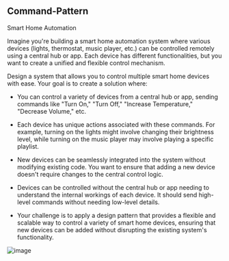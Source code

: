 ## Command-Pattern

Smart Home Automation

Imagine you're building a smart home automation system where various devices (lights, thermostat, music player, etc.) can be controlled remotely using a central hub or app. Each device has different functionalities, but you want to create a unified and flexible control mechanism.

Design a system that allows you to control multiple smart home devices with ease. Your goal is to create a solution where:

* You can control a variety of devices from a central hub or app, sending commands like "Turn On," "Turn Off," "Increase Temperature," "Decrease Volume," etc.
* Each device has unique actions associated with these commands. For example, turning on the lights might involve changing their brightness level, while turning on the music player may involve playing a specific playlist.
* New devices can be seamlessly integrated into the system without modifying existing code. You want to ensure that adding a new device doesn't require changes to the central control logic.
* Devices can be controlled without the central hub or app needing to understand the internal workings of each device. It should send high-level commands without needing low-level details.

* Your challenge is to apply a design pattern that provides a flexible and scalable way to control a variety of smart home devices, ensuring that new devices can be added without disrupting the existing system's functionality.

![image](https://github.com/Jbibay029/Command-Pattern/assets/115449790/bf822f73-d1e5-45ac-bac8-2da46808eb88)
